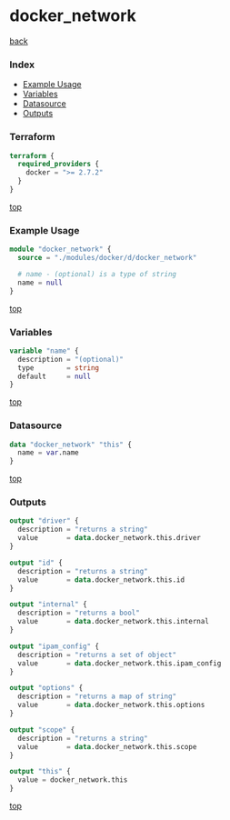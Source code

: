 # docker_network

[back](../docker.md)

### Index

- [Example Usage](#example-usage)
- [Variables](#variables)
- [Datasource](#datasource)
- [Outputs](#outputs)

### Terraform

```terraform
terraform {
  required_providers {
    docker = ">= 2.7.2"
  }
}
```

[top](#index)

### Example Usage

```terraform
module "docker_network" {
  source = "./modules/docker/d/docker_network"

  # name - (optional) is a type of string
  name = null
}
```

[top](#index)

### Variables

```terraform
variable "name" {
  description = "(optional)"
  type        = string
  default     = null
}
```

[top](#index)

### Datasource

```terraform
data "docker_network" "this" {
  name = var.name
}
```

[top](#index)

### Outputs

```terraform
output "driver" {
  description = "returns a string"
  value       = data.docker_network.this.driver
}

output "id" {
  description = "returns a string"
  value       = data.docker_network.this.id
}

output "internal" {
  description = "returns a bool"
  value       = data.docker_network.this.internal
}

output "ipam_config" {
  description = "returns a set of object"
  value       = data.docker_network.this.ipam_config
}

output "options" {
  description = "returns a map of string"
  value       = data.docker_network.this.options
}

output "scope" {
  description = "returns a string"
  value       = data.docker_network.this.scope
}

output "this" {
  value = docker_network.this
}
```

[top](#index)